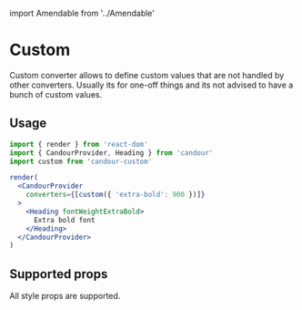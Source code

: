 import Amendable from '../Amendable'

# Custom

Custom converter allows to define custom values that are not handled
by other converters. Usually its for one-off things and its not advised
to have a bunch of custom values.

## Usage

```jsx sandbox
import { render } from 'react-dom'
import { CandourProvider, Heading } from 'candour'
import custom from 'candour-custom'

render(
  <CandourProvider
    converters={[custom({ 'extra-bold': 900 })]}
  >
    <Heading fontWeightExtraBold>
      Extra bold font
    </Heading>
  </CandourProvider>
)
```

## Supported props

All style props are supported.
